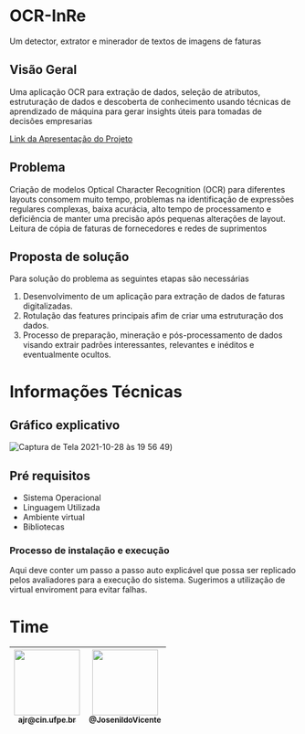 # OCR-InRe
Um detector, extrator e minerador de textos de imagens de faturas
##  Visão Geral

Uma aplicação OCR para extração de dados, seleção de atributos, estruturação de dados e descoberta de conhecimento usando técnicas de aprendizado de máquina para gerar insights úteis para tomadas de decisões empresarias

[Link da Apresentação do Projeto](http://caminho.para.o.ppt)

##  Problema
Criação de modelos Optical Character Recognition (OCR) para diferentes layouts consomem muito tempo, problemas na identificação de expressões regulares complexas, baixa acurácia, alto tempo de processamento e deficiência   de manter uma precisão após pequenas alterações de layout. Leitura  de cópia de faturas de fornecedores e redes de suprimentos

## Proposta de solução

Para solução do problema as seguintes etapas são necessárias 
1. Desenvolvimento de um aplicação para extração de dados de faturas  digitalizadas.
2. Rotulação das features principais  afim de criar uma estruturação dos dados.
3. Processo de preparação, mineração e pós-processamento de dados visando extrair padrões interessantes, relevantes e inéditos e eventualmente ocultos.

# Informações Técnicas
## Gráfico explicativo
![Captura de Tela 2021-10-28 às 19 56 49](https://user-images.githubusercontent.com/7680448/139347299-86706b38-4bd9-4703-bafb-98d6c38b5666.png))

## Pré requisitos

  - Sistema Operacional
  - Linguagem Utilizada
  - Ambiente virtual
   - Bibliotecas

### Processo de instalação e execução

Aqui deve conter um passo a passo auto explicável que possa ser replicado pelos avaliadores para a execução do sistema. Sugerimos a utilização de virtual enviroment para evitar falhas.

# Time 

| [<img src="https://user-images.githubusercontent.com/7680448/139342517-45bdbefc-5032-432a-9ffb-c17e36937fe8.jpg" width="115"><br><sub>ajr@cin.ufpe.br</sub>](https://github.com/Ailton3112) | [<img src="https://avatars.githubusercontent.com/u/22326734?v=4" width="115"><br><sub>@JosenildoVicente</sub>](https://github.com/JosenildoVicente) |
| :---: | :---: |
